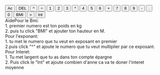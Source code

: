 
<head>
<script src="CalcCode.js" defer></script>
<link rel="stylesheet" href="CalcStyle.css"/>
</head>
<body>
    <div class="calculator-grid">
    <div class="output">
    <div data-last class="last"></div>
    <div  data-current class="current"></div>
 </div>  
<button data-all-Clear class="Clear">Ac</button>
<button data-delete>DEL</button>
<button data-operation>^</button>
<button data-operation>÷</button>
<button data-number>1</button>
<button data-number>2</button>
<button data-number>3</button>
<button data-operation>*</button>
<button data-number>4</button>
<button data-number>5</button>
<button data-number>6</button>
<button data-operation>+</button>
<button data-number>7</button>
<button data-number>8</button>
<button data-number>9</button>
<button data-operation>-</button>
<button data-number>.</button>
<button data-number>0</button>
<button data-operation>BMI</button>
<button data-equals class="Clear">=</button>
<button data-operation>Int</button>
<div class="popup" onclick="myFunction()">Aide<span class="popuptext" id="myPopup">Pour le Bmi:<br> 1. premier numero est ton poids en kg<br> 2. puis tu click "BMI" et ajouter ton hauteur en M. <br> Pour l'exponant:<br> 1. tu met le numero que tu veut en exposant en premier <br> 2.puis click "^" et ajoute le numero que tu veut multiplier par ce exposant.<br> Pour Interet: <br> 1. Tu met largent que tu as dans ton compte épargne<br> 2. Puis click le "Int" et ajoute combien d'anne ca va te doner l'interet moyenne</span></div>
</div>
</div>

</body>
